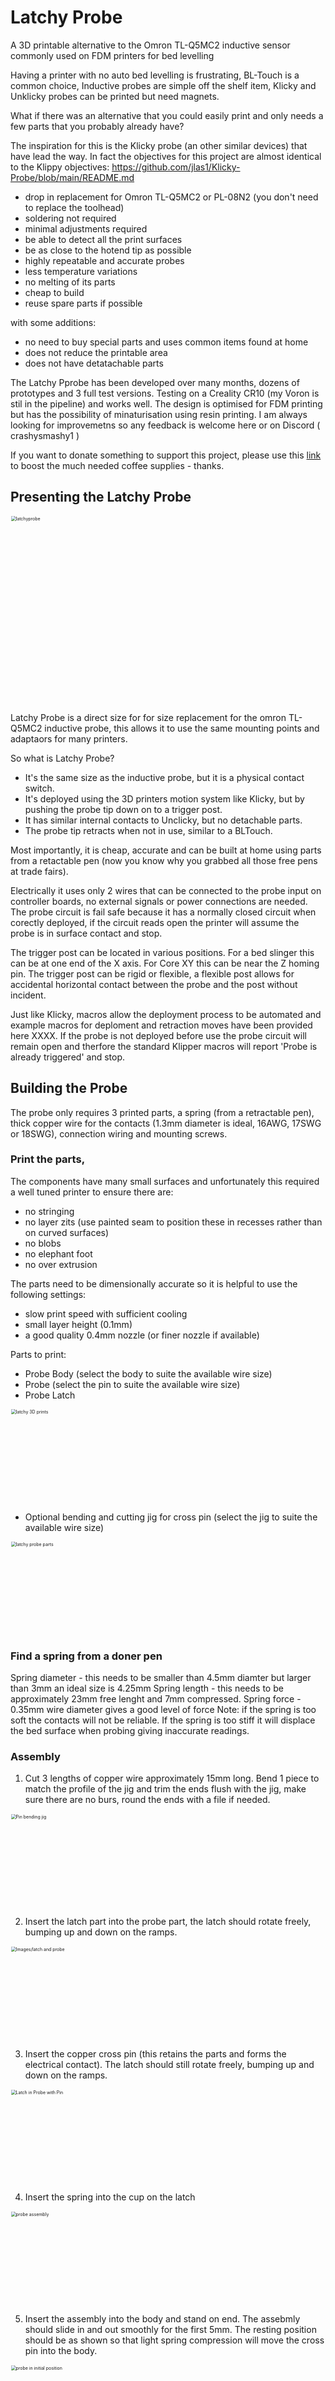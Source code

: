 # Latchy Probe
A 3D printable alternative to the Omron TL-Q5MC2 inductive sensor commonly used on FDM printers for bed levelling

Having a printer with no auto bed levelling is frustrating, BL-Touch is a common choice, Inductive probes are simple off the shelf item, Klicky and Unklicky probes can be printed but need magnets.

What if there was an alternative that you could easily print and only needs a few parts that you probably already have?

The inspiration for this is the Klicky probe (an other similar devices) that have lead the way. In fact the objectives for this project are almost identical to the Klippy objectives: https://github.com/jlas1/Klicky-Probe/blob/main/README.md 
- drop in replacement for Omron TL-Q5MC2 or PL-08N2 (you don't need to replace the toolhead)
- soldering not required
- minimal adjustments required
- be able to detect all the print surfaces
- be as close to the hotend tip as possible
- highly repeatable and accurate probes
- less temperature variations
- no melting of its parts
- cheap to build
- reuse spare parts if possible

with some additions:
- no need to buy special parts and uses common items found at home
- does not reduce the printable area
- does not have detatachable parts

The Latchy Pprobe has been developed over many months, dozens of prototypes and 3 full test versions. Testing on a Creality CR10 (my Voron is stil in the pipeline) and works well. The design is optimised for FDM printing but has the possibility of minaturisation using resin printing. I am always looking for improvemetns so any feedback is welcome here or on Discord ( crashysmashy1 )

If you want to donate something to support this project, please use this [link](https://paypal.me/CrashySmashy?country.x=GB&locale.x=en_GB) to boost the much needed coffee supplies - thanks.

## Presenting the Latchy Probe
<img src="Images/Latchy Probe.jpg" alt="latchyprobe" width="600" style="zoom:50%;" />

Latchy Probe is a direct size for for size replacement for the omron TL-Q5MC2 inductive probe, this allows it to use the same mounting points and adaptaors for many printers. 

So what is Latchy Probe?

- It's the same size as the inductive probe, but it is a physical contact switch. 
- It's deployed using the 3D printers motion system like Klicky, but by pushing the probe tip down on to a trigger post. 
- It has similar internal contacts to Unclicky, but no detachable parts. 
- The probe tip retracts when not in use, similar to a BLTouch. 

Most importantly, it is cheap, accurate and can be built at home using parts from a retactable pen (now you know why you grabbed all those free pens at trade fairs).

Electrically it uses only 2 wires that can be connected to the probe input on controller boards, no external signals or power connections are needed. The probe circuit is fail safe because it has a normally closed circuit when corectly deployed, if the circuit reads open the printer will assume the probe is in surface contact and stop.

The trigger post can be located in various positions. For a bed slinger this can be at one end of the X axis. For Core XY this can be near the Z homing pin. The trigger post can be rigid or flexible, a flexible post allows for accidental horizontal contact between the probe and the post without incident.

Just like Klicky, macros allow the deployment process to be automated and example macros for deploment and retraction moves have been provided here XXXX.  If the probe is not deployed before use the probe circuit will remain open and therfore the standard Klipper macros will report 'Probe is already triggered' and stop. 


## Building the Probe

The probe only requires 3 printed parts, a spring (from a retractable pen), thick copper wire for the contacts (1.3mm diameter is ideal, 16AWG, 17SWG or 18SWG), connection wiring and mounting screws.

### Print the parts, 
The components have many small surfaces and unfortunately this required a well tuned printer to ensure there are:
- no stringing
- no layer zits (use painted seam to position these in recesses rather than on curved surfaces)
- no blobs
- no elephant foot
- no over extrusion

The parts need to be dimensionally accurate so it is helpful to use the following settings:
- slow print speed with sufficient cooling
- small layer height (0.1mm)
- a good quality 0.4mm nozzle (or finer nozzle if available)

Parts to print:
- Probe Body (select the body to suite the available wire size)
- Probe  (select the pin to suite the available wire size)
- Probe Latch

<img src="Images/LatchyLatch Print.jpg" alt="latchy 3D prints" width="300" style="zoom:50%;" />

- Optional bending and cutting jig for cross pin  (select the jig to suite the available wire size)
<img src="Images/Parts.jpg" alt="latchy probe parts" width="300" style="zoom:50%;" />

### Find a spring from a doner pen
Spring diameter - this needs to be smaller than 4.5mm diamter but larger than 3mm an ideal size is 4.25mm
Spring length - this needs to be approximately 23mm free lenght and 7mm compressed.
Spring force - 0.35mm wire diameter gives a good level of force
Note: if the spring is too soft the contacts will not be reliable. If the spring is too stiff it will displace the bed surface when probing giving inaccurate readings.

### Assembly

1) Cut 3 lengths of copper wire approximately 15mm long. Bend 1 piece to match the profile of the jig and trim the ends flush with the jig, make sure there are no burs, round the ends with a file if needed.

<img src="Images/PinBendingJig.jpg" alt="Pin bending jig" width="300" style="zoom:50%;" />

2) Insert the latch part into the probe part, the latch should rotate freely, bumping up and down on the ramps.

<img src="Images/latch and probe.jpg" alt="Images/latch and probe" width="300" style="zoom:50%;" />
    
3) Insert the copper cross pin (this retains the parts and forms the electrical contact). The latch should still rotate freely, bumping up and down on the ramps.

<img src="Images/LatchProbePin.jpg" alt="Latch in Probe with Pin" width="300" style="zoom:50%;" />
 
4) Insert the spring into the cup on the latch
   
<img src="Images/probe assembly.jpg" alt="probe assembly" width="300" style="zoom:50%;" />
   
5) Insert the assembly into the body and stand on end. The assebmly should slide in and out smoothly for the first 5mm. The resting position should be as shown so that light spring compression will move the cross pin into the body.

<img src="Images/probeposition.jpg" alt="probe in initial position" width="300" style="zoom:50%;" />
   
6) Time for inital testing
   
Press the assmbly further into the body and it should latch in place. Press again and it should release. 

The latch rotates inside the body with each click and if there are any thick layer lines, blobs, zits or strings the part may not rotate reliably.

The spring force is not high and when first assembled the latch may not rotate or slide smoothly. The hole in the top of the body can be used to push the pin assembly down and help the rotation. Usually after a few clicks any small burrs are smoothed out and the latch works reliably. If necessary, clean up the parts and sand lighlty to reduce layer lines on the sliding surfaces. 
  
7) Strip the connection wires back about 5 to 7mm
  
<img src="Images/wire preparation.jpg" alt="wire preparation" width="300" style="zoom:50%;" />
   
8) With the pin inserted and lactched, insert the connection wire into the body. Do not insert too far, only insert the stranded wires and not the insualtion.

<img src="Images/wire insertion too far.jpg" alt="wire insertion too far" width="300" style="zoom:50%;" />
   
9) Insert the copper pin approximately 10mm, this must be stiff to grip the braided wires and extend across the slot to form the contact. If the wire is too fat it may split the body apart, if needed either drill the holes larger, print a different body or use thinner wire.
    
<img src="Images/Contact pin insertion.jpg" alt="contact pin insertion" width="300" style="zoom:50%;" />

10) Bend the end of the copper pins down into the wire slot. Pins can be removed relatively easily by levering out with a small screwdriver.

<img src="Images/bend pin flush.jpg" alt="bend pin flush" width="300" style="zoom:50%;" />
      
11) Repeat step 7 with the second copper pin.
    
NOTE 1: It is Important that both pins are the same diameter and sit evenly in the body. If these pins are uneven then the cross pin will not be able to make reliable contact. 

NOTE 2: There is an alternative option to use a crimp pin from a JST socket. Select a size that can be easiy inserted into the probe body but be warned there is no release hole and pins are likey to be damaged on removal.
 
<img src="Images/alternative crimp pin.jpg" alt="alternative crimp pin" width="300" style="zoom:50%;" />
    
12) Route the wires in the channel on the body.

<img src="Images/Wireguide.jpg" alt="wired guide" width="300" style="zoom:50%;" />

### The probe is now assembled and ready for initial electrical testing.

Test the electrical continuity, the circuit should be complete when the probe is extended. When the probe is pressed in a fraction of a mm the circuit should open. The contact pins need to be firmly mounted and have no movement or flex in the body to produce repeatable measurements.

## Selecting and building the trigger post and mounting brackets
(not including the trigger post assembly or monting brackets)


If you need help designing a trigger post for your specific printer then let me know and I can try to help create some standard parts.

I welcome the sharing of trigger posts and mounts submitted by users, please message mea and i will include in the STL folders.

## General Bill of Materials (BOM)
Tools:

- 3D Printer etc.
- 1.5mm Drill (optional)
- Multimeter to check for Continuity
- Wire Cutters

Probe BOM:

- Filament
- Spring from an old pen
- Copper Wire (1.3mm diameter)
- Connection wires
- Mounting screws


# Klicky said it best: By standing on the shoulders of giants, lets see if we can see further.
